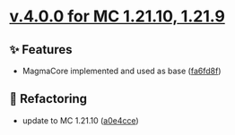 # [v.4.0.0 for MC 1.21.10, 1.21.9](https://github.com/XxRexRaptorxX/Nexus/compare/v.4.0.0-dev1...v.4.0.0-dev3)

## ✨ Features

- MagmaCore implemented and used as base ([fa6fd8f](https://github.com/XxRexRaptorxX/Nexus/commit/fa6fd8f52985974b6bf8726ddc403f99fd3b4ebf))

## 🔨 Refactoring

- update to MC 1.21.10 ([a0e4cce](https://github.com/XxRexRaptorxX/Nexus/commit/a0e4cce823d1aec271d13709b6e71b5adcd9c56a))

